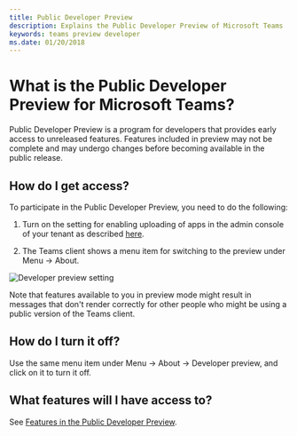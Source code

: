 ```yaml
---
title: Public Developer Preview
description: Explains the Public Developer Preview of Microsoft Teams
keywords: teams preview developer
ms.date: 01/20/2018
---
```


# What is the Public Developer Preview for Microsoft Teams?

Public Developer Preview is a program for developers that provides early access to unreleased features. Features included in preview may not be complete and may undergo changes before becoming available in the public release. 

## How do I get access?

To participate in the Public Developer Preview, you need to do the following: 

1.	Turn on the setting for enabling uploading of apps in the admin console of your tenant as described [here](~/get-started/get-started#3-enable-uploading-of-apps-for-microsoft-teams).

2.	The Teams client shows a menu item for switching to the preview under Menu → About.

   ![Developer preview setting](~/assets/images/publicpreview.png)
 
Note that features available to you in preview mode might result in messages that don't render correctly for other people who might be using a public version of the Teams client.

## How do I turn it off?

Use the same menu item under Menu → About → Developer preview, and click on it to turn it off.

## What features will I have access to?

See [Features in the Public Developer Preview](~/resources/general/developer-preview-features).
